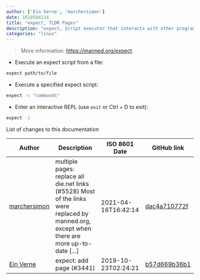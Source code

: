 ```yaml
---
author: ['Ein Verne', 'marchersimon']
date: 1618584134
title: "expect, TLDR Pages"
description: "expect, Script executor that interacts with other programs that require user input."
categories: "linux"
---
```

> More information: <https://manned.org/expect>.

- Execute an expect script from a file:

```bash
expect path/to/file
```

- Execute a specified expect script:

```bash
expect -c "commands"
```

- Enter an interactive REPL (use `exit` or Ctrl + D to exit):

```bash
expect -i
```
List of changes to this documentation


Author | Description | ISO 8601 Date | GitHub link
------|-----|-----|-----
[marchersimon](mailto:50295997+marchersimon@users.noreply.github.com) | multiple pages: replace all die.net links (#5528) Most of the links were replaced by manned.org, except when there are more up-to-date [...] | 2021-04-16T16:42:14 | [dac4a710772f](https://github.com/tldr-pages/tldr/commit/dac4a710772f9adef5b9883172fb30ed2416c0eb)
[Ein Verne](mailto:einverne@gmail.com) | expect: add page (#3441) | 2019-10-23T02:24:21 | [b57d669b36b1](https://github.com/tldr-pages/tldr/commit/b57d669b36b155283c36c07ce59bad9cd02d771d)

